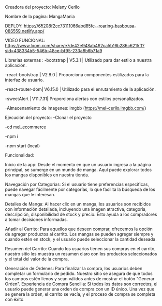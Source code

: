 Creadora del proyecto: Melany Cerilo


Nombre de la pagina: MangaMania

DEPLOY: https://65208f2cc73111066abd85fc--roaring-basbousa-086559.netlify.app/


VIDEO FUNCIONAL: https://www.loom.com/share/e7de42e948ab492ca5b16b286c6215ff?sid=438334b5-546b-48ce-bf95-233a8b6b71a9

Librerias externas :
-bootstrap | V5.3.1 | Utilizado para dar estilo a nuestra aplicación.


-react-bootstrap | V2.8.0 | Proporciona componentes estilizados para la interfaz de usuario.


-react-router-dom| V6.15.0 | Utilizado para el enrutamiento de la aplicación.


-sweetAlert | V11.7.31| Proporciona alertas con estilos personalizados.


-Almacenamiento de imagenes: imgbb (https://mel-cerilo.imgbb.com/)

Ejecución del proyecto:
-Clonar el proyecto

-cd mel_ecommerce

-npm i

-npm start (local)




Funcionalidad:

Inicio de la app: Desde el momento en que un usuario ingresa a la página principal, se sumerge en un mundo de manga. Aquí puede explorar todos los mangas disponibles en nuestra tienda.

Navegación por Categorías: Si el usuario tiene preferencias específicas, puede navegar fácilmente por categorías, lo que facilita la búsqueda de los mangas que le interesan.

Detalles de Manga: Al hacer clic en un manga, los usuarios son recibidos con información detallada, incluyendo una imagen atractiva, categoría, descripción, disponibilidad de stock y precio. Esto ayuda a los compradores a tomar decisiones informadas.

Añadir al Carrito: Para aquellos que deseen comprar, ofrecemos la opción de agregar productos al carrito. Los mangas se pueden agregar siempre y cuando estén en stock, y el usuario puede seleccionar la cantidad deseada.

Resumen del Carrito: Cuando los usuarios tienen sus compras en el carrito, nuestro sitio les muestra un resumen claro con los productos seleccionados y el total del valor de la compra.

Generación de Órdenes: Para finalizar la compra, los usuarios deben completar un formulario de pedido. Nuestro sitio se asegura de que todos los campos estén llenos y sean válidos antes de mostrar el botón "Generar Orden".
Experiencia de Compra Sencilla: Si todos los datos son correctos, el usuario puede generar una orden de compra con un ID único. Una vez que se genera la orden, el carrito se vacía, y el proceso de compra se completa con éxito.
